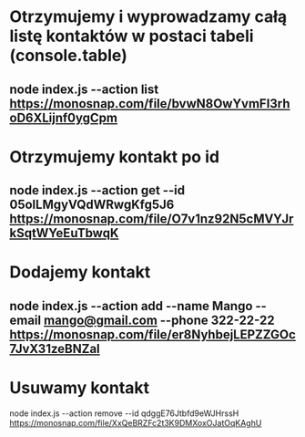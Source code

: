 # Otrzymujemy i wyprowadzamy całą listę kontaktów w postaci tabeli (console.table)
node index.js --action list
https://monosnap.com/file/bvwN8OwYvmFI3rhoD6XLijnf0ygCpm
-------------------------
# Otrzymujemy kontakt po id
node index.js --action get --id 05olLMgyVQdWRwgKfg5J6
https://monosnap.com/file/O7v1nz92N5cMVYJrkSqtWYeEuTbwqK
-------------------------
# Dodajemy kontakt
node index.js --action add --name Mango --email mango@gmail.com --phone 322-22-22
https://monosnap.com/file/er8NyhbejLEPZZGOc7JvX31zeBNZaI
-------------------------
# Usuwamy kontakt
node index.js --action remove --id qdggE76Jtbfd9eWJHrssH
https://monosnap.com/file/XxQeBRZFc2t3K9DMXoxOJatOqKAghU

